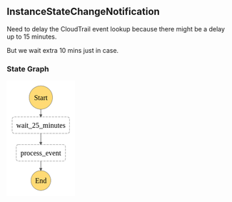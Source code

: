 ## InstanceStateChangeNotification

Need to delay the CloudTrail event lookup because there might be a delay up to 15 minutes.

But we wait extra 10 mins just in case.

### State Graph

![graph](./stepfunctions_graph.png)
